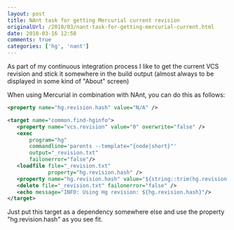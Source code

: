 ```yaml
---
layout: post
title: NAnt task for getting Mercurial current revision
originalUrl: /2010/03/nant-task-for-getting-mercurial-current.html
date: 2010-03-16 12:58
comments: true
categories: ['hg', 'nant']
---
```


As part of my continuous integration process I like to get the current VCS revision and stick it somewhere in the build output (almost always to be displayed in some kind of "About" screen)

When using Mercurial in combination with NAnt, you can do this as follows:

``` xml
<property name="hg.revision.hash" value="N/A" />

<target name="common.find-hginfo">
   <property name="vcs.revision" value="0" overwrite="false" />
   <exec
       program="hg"
       commandline='parents --template="{node|short}"'
       output="_revision.txt"
       failonerror="false"/>
   <loadfile file="_revision.txt"
             property="hg.revision.hash" />
   <property name="hg.revision.hash" value="${string::trim(hg.revision.hash)}" />
   <delete file="_revision.txt" failonerror="false" />
   <echo message="INFO: Using Hg revision: ${hg.revision.hash}"/>
</target>
```

Just put this target as a dependency somewhere else and use the property "hg.revision.hash" as you see fit.

